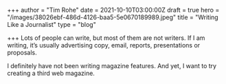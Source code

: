 +++
author = "Tim Rohe"
date = 2021-10-10T03:00:00Z
draft = true
hero = "/images/38026ebf-486d-4126-baa5-5e0670189989.jpeg"
title = "Writing Like a Journalist"
type = "blog"

+++
Lots of people can write, but most of them are not writers. If I am writing, it’s usually advertising copy, email, reports, presentations or proposals.

I definitely have not been writing magazine features. And yet, I want to try creating a third web magazine.
